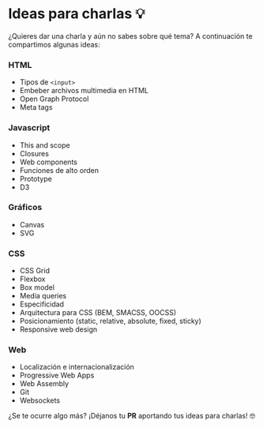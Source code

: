 # Ideas para charlas 💡

¿Quieres dar una charla y aún no sabes sobre qué tema? A continuación te compartimos algunas ideas:

### HTML

- Tipos de `<input>`
- Embeber archivos multimedia en HTML
- Open Graph Protocol
- Meta tags

### Javascript

- This and scope
- Closures
- Web components
- Funciones de alto orden
- Prototype
- D3

### Gráficos

- Canvas
- SVG

### CSS

- CSS Grid
- Flexbox
- Box model
- Media queries
- Especificidad
- Arquitectura para CSS (BEM, SMACSS, OOCSS)
- Posicionamiento (static, relative, absolute, fixed, sticky)
- Responsive web design

### Web

- Localización e internacionalización
- Progressive Web Apps
- Web Assembly
- Git
- Websockets

¿Se te ocurre algo más? ¡Déjanos tu **PR** aportando tus ideas para charlas! 🤓